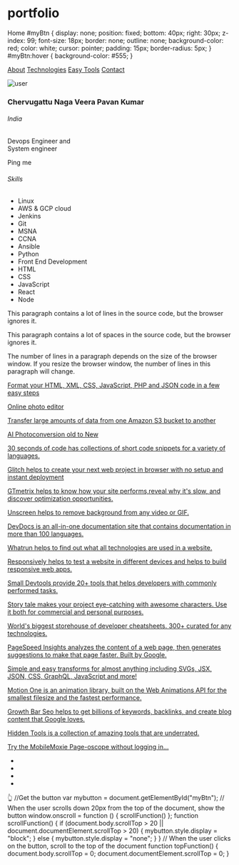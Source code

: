 # portfolio
Home        #myBtn { display: none; position: fixed; bottom: 40px; right: 30px; z-index: 99; font-size: 18px; border: none; outline: none; background-color: red; color: white; cursor: pointer; padding: 15px; border-radius: 5px; } #myBtn:hover { background-color: #555; }

[About](#about) [Technologies](#tech) [Easy Tools](#exp) [Contact](#blog)

![user](http://lh3.googleusercontent.com/qj5IXvq0z0m9Tv8G7MzdEb8zDr7WwO6PVLR7h-Cw4g9EMkkGJdf86UNqkm3qFc33X1GtHJsGJlCoE9DkjUaph-hQ6e4=s650)

### Chervugattu Naga Veera Pavan Kumar

###### India

Devops Engineer and  
System engineer

Ping me

###### Skills

*   Linux
*   AWS & GCP cloud
*   Jenkins
*   Git
*   MSNA
*   CCNA
*   Ansible
*   Python
*   Front End Development
*   HTML
*   CSS
*   JavaScript
*   React
*   Node

This paragraph contains a lot of lines in the source code, but the browser ignores it.

This paragraph contains a lot of spaces in the source code, but the browser ignores it.

The number of lines in a paragraph depends on the size of the browser window. If you resize the browser window, the number of lines in this paragraph will change.

[Format your HTML, XML, CSS, JavaScript, PHP and JSON code in a few easy steps](https://webformatter.com/)

[Online photo editor](https://pixlr.com/x/)

[Transfer large amounts of data from one Amazon S3 bucket to another](https://aws.amazon.com/premiumsupport/knowledge-center/s3-large-transfer-between-buckets/)

[AI Photoconversion old to New](https://hotpot.ai/)

[30 seconds of code has collections of short code snippets for a variety of languages.](https://30secondsofcode.org)

[Glitch helps to create your next web project in browser with no setup and instant deployment](https://glitch.com)

[GTmetrix helps to know how your site performs,reveal why it's slow, and discover optimization opportunities.](https://gtmetrix.com)

[Unscreen helps to remove background from any video or GIF.](https://www.unscreen.com/)

[DevDocs is an all-in-one documentation site that contains documentation in more than 100 languages.](https://devdocs.io)

[Whatrun helps to find out what all technologies are used in a website.](https://wappalyzer.com)

[Responsively helps to test a website in different devices and helps to build responsive web apps.](https://responsively.app)

[Small Devtools provide 20+ tools that helps developers with commonly performed tasks.](https://smalldev.tools)

[Story tale makes your project eye-catching with awesome characters. Use it both for commercial and personal purposes.](https://storytale.io)

[World's biggest storehouse of developer cheatsheets. 300+ curated for any technologies.](https://codehouse-app.netlify.app)

[PageSpeed Insights analyzes the content of a web page, then generates suggestions to make that page faster. Built by Google.](https://developers.google.com/speed/pagespeed/insights/)

[Simple and easy transforms for almost anything including SVGs, JSX, JSON, CSS, GraphQL, JavaScript and more!](https://transform.tools)

[Motion One is an animation library, built on the Web Animations API for the smallest filesize and the fastest performance.](https://motion.dev)

[Growth Bar Seo helps to get billions of keywords, backlinks, and create blog content that Google loves.](https://growthbarseo.com)

[Hidden Tools is a collection of amazing tools that are underrated.](https://hiddentools.dev)

[Try the MobileMoxie Page-oscope without logging in...](https://mobilemoxie.com/tools/mobile-page-test/)

*   
*   
*   [](https://www.linkedin.com/in/veera-pavan/)
*   [](https://github.com/veerap1/)

👆 //Get the button var mybutton = document.getElementById("myBtn"); // When the user scrolls down 20px from the top of the document, show the button window.onscroll = function () { scrollFunction() }; function scrollFunction() { if (document.body.scrollTop > 20 || document.documentElement.scrollTop > 20) { mybutton.style.display = "block"; } else { mybutton.style.display = "none"; } } // When the user clicks on the button, scroll to the top of the document function topFunction() { document.body.scrollTop = 0; document.documentElement.scrollTop = 0; }
